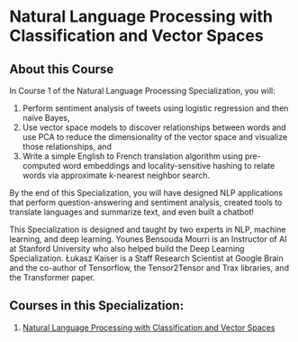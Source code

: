 # Natural Language Processing with Classification and Vector Spaces

## About this Course
In Course 1 of the Natural Language Processing Specialization, you will:   

1. Perform sentiment analysis of tweets using logistic regression and then naïve Bayes, 
2. Use vector space models to discover relationships between words and use PCA to reduce the dimensionality of the vector space and visualize those relationships, and
3.  Write a simple English to French translation algorithm using pre-computed word embeddings and locality-sensitive hashing to relate words via approximate k-nearest neighbor search.  
    
By the end of this Specialization, you will have designed NLP applications that perform question-answering and sentiment analysis, created tools to translate languages and summarize text, and even built a chatbot!   
   
This Specialization is designed and taught by two experts in NLP, machine learning, and deep learning. Younes Bensouda Mourri is an Instructor of AI at Stanford University who also helped build the Deep Learning Specialization. Łukasz Kaiser is a Staff Research Scientist at Google Brain and the co-author of Tensorflow, the Tensor2Tensor and Trax libraries, and the Transformer paper.

## Courses in this Specialization:
1. [Natural Language Processing with Classification and Vector Spaces](./01_Natural_Language_Processing_with_Classification_and_Vector_Spaces/README.md)
